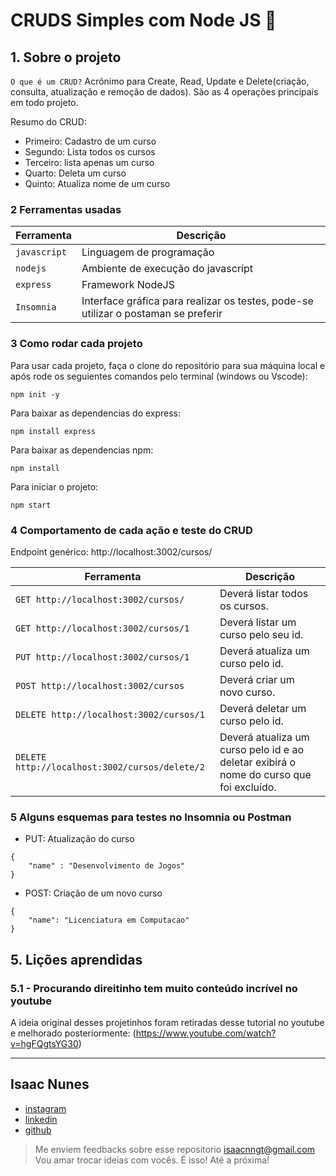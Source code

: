 # CRUDS Simples com Node JS 🚀

## 1. Sobre o projeto

`O que é um CRUD?`
Acrônimo para Create, Read, Update e Delete(criação, consulta, atualização e remoção de dados). São as 4 operações principais em todo projeto.

Resumo do CRUD:
- Primeiro: Cadastro de um curso
- Segundo: Lista todos os cursos
- Terceiro: lista apenas um curso
- Quarto: Deleta um curso
- Quinto: Atualiza nome de um curso
 

### 2 Ferramentas usadas 

| Ferramenta | Descrição |
| --- | --- |
| `javascript` | Linguagem de programação |
| `nodejs` | Ambiente de execução do javascript|
| `express` | Framework NodeJS |
 `Insomnia` | Interface gráfica para realizar os testes, pode-se utilizar o postaman se preferir|

### 3 Como rodar cada projeto

Para usar cada projeto, faça o clone do repositório para sua máquina local e após rode os seguientes comandos pelo terminal (windows ou Vscode): 

```
npm init -y
```

Para baixar as dependencias do express:

```
npm install express
```

Para baixar as dependencias npm:

```
npm install
```

Para iniciar o projeto:

```
npm start
```

### 4 Comportamento de cada ação e teste do CRUD

Endpoint genérico: http://localhost:3002/cursos/

| Ferramenta | Descrição |
| --- | --- |
| `GET http://localhost:3002/cursos/` | Deverá listar todos os cursos. |
| `GET http://localhost:3002/cursos/1` | Deverá listar um curso pelo seu id. |
| `PUT http://localhost:3002/cursos/1` | Deverá atualiza um curso pelo id.|
| `POST http://localhost:3002/cursos` | Deverá criar um novo curso.|
| `DELETE http://localhost:3002/cursos/1` | Deverá deletar um curso pelo id.|
| `DELETE http://localhost:3002/cursos/delete/2` | Deverá atualiza um curso pelo id e ao deletar exibirá o nome do curso que foi excluído.|

### 5 Alguns esquemas para testes no Insomnia ou Postman


- PUT: Atualização do curso

```
{	
	"name" : "Desenvolvimento de Jogos"
}
```
- POST: Criação de um novo curso
```
{
	"name": "Licenciatura em Computacao"
}
```

## 5. Lições aprendidas

### 5.1 - Procurando direitinho tem muito conteúdo incrível no youtube 

A ideia original desses projetinhos foram retiradas desse tutorial no youtube e melhorado posteriormente: (https://www.youtube.com/watch?v=hgFQgtsYG30)

---
## Isaac Nunes
- [instagram](https://www.instagram.com/isaacnngt)
- [linkedin](https://www.linkedin.com/in/isaacnngt/)
- [github](https://github.com/isaacnngt)

> Me enviem feedbacks sobre esse repositorio isaacnngt@gmail.com Vou amar trocar ideias com vocês. É isso! Até a próxima!
